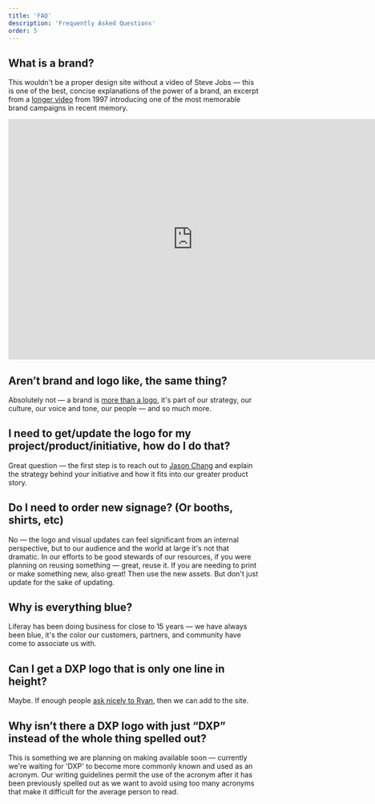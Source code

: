 ```yaml
---
title: 'FAQ'
description: 'Frequently Asked Questions'
order: 5
---
```


## What is a brand?

This wouldn't be a proper design site without a video of Steve Jobs &mdash; this is one of the best, concise explanations of the power of a brand, an excerpt from a [longer video](https://www.youtube.com/watch?v=Oz1_tOXfSeM) from 1997 introducing one of the most memorable brand campaigns in recent memory.

<iframe width="736" height="480" src="https://www.youtube-nocookie.com/embed/585_A8A6oIA" frameborder="0" allow="accelerometer; autoplay; encrypted-media; gyroscope; picture-in-picture" allowfullscreen></iframe>

## Aren’t brand and logo like, the same thing?

Absolutely not &mdash; a brand is [more than a logo](https://hbr.org/2011/06/a-logo-is-not-a-brand), it's part of our strategy, our culture, our voice and tone, our people &mdash; and so much more.

## I need to get/update the logo for my project/product/initiative, how do I do that?

Great question &mdash; the first step is to reach out to [Jason Chang](mailto:jason.chang@liferay.com) and explain the strategy behind your initiative and how it fits into our greater product story.

## Do I need to order new signage? (Or booths, shirts, etc)

No &mdash; the logo and visual updates can feel significant from an internal perspective, but to our audience and the world at large it's not that dramatic. In our efforts to be good stewards of our resources, if you were planning on reusing something &mdash; great, reuse it. If you are needing to print or make something new, also great! Then use the new assets. But don't just update for the sake of updating.

## Why is everything blue?

Liferay has been doing business for close to 15 years &mdash; we have always been blue, it's the color our customers, partners, and community have come to associate us with.

## Can I get a DXP logo that is only one line in height?

Maybe. If enough people [ask nicely to Ryan](mailto:ryan.connolly@liferay.com), then we can add to the site.

## Why isn’t there a DXP logo with just “DXP” instead of the whole thing spelled out?

This is something we are planning on making available soon &mdash; currently we're waiting for 'DXP' to become more commonly known and used as an acronym. Our writing guidelines permit the use of the acronym after it has been previously spelled out as we want to avoid using too many acronyms that make it difficult for the average person to read.
